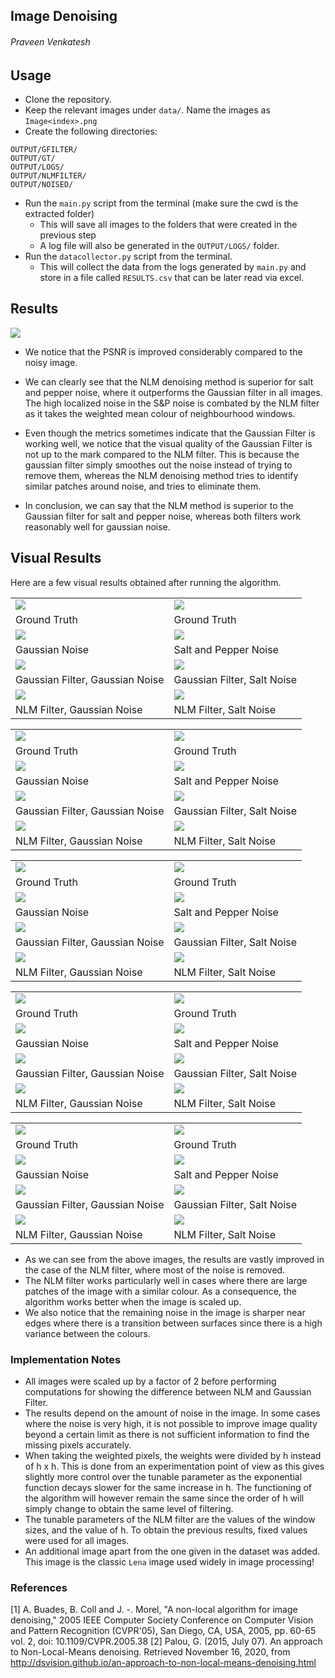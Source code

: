 ## Image Denoising
###### Praveen Venkatesh

## Usage


- Clone the repository.
- Keep the relevant images under `data/`. Name the images as `Image<index>.png`
- Create the following directories:
```
OUTPUT/GFILTER/
OUTPUT/GT/
OUTPUT/LOGS/
OUTPUT/NLMFILTER/
OUTPUT/NOISED/
```
- Run the `main.py` script from the terminal (make sure the cwd is the extracted folder)
    - This will save all images to the folders that were created in the previous step
    - A log file will also be generated in the `OUTPUT/LOGS/` folder.
- Run the `datacollector.py` script from the terminal.
    - This will collect the data from the logs generated by `main.py` and store in a file called `RESULTS.csv` that can be later read via excel.

## Results


![](IMG/2020-11-17-21-14-41.png)


- We notice that the PSNR is improved considerably compared to the noisy image.

- We can clearly see that the NLM denoising method is superior for salt and pepper noise, where it outperforms the Gaussian filter in all images. The high localized noise in the S&P noise is combated by the NLM filter as it takes the weighted mean colour of neighbourhood windows.

- Even though the metrics sometimes indicate that the Gaussian Filter is working well, we notice that the visual quality of the Gaussian Filter is not up to the mark compared to the NLM filter. This is because the gaussian filter simply smoothes out the noise instead of trying to remove them, whereas the NLM denoising method tries to identify similar patches around noise, and tries to eliminate them.


- In conclusion, we can say that the NLM method is superior to the Gaussian filter for salt and pepper noise, whereas both filters work reasonably well for gaussian noise.




## Visual Results

Here are a few visual results obtained after running the algorithm.

|  |  | 
|---|---| 
| ![](OUTPUT/GT/1-GT.png) | ![](OUTPUT/GT/1-GT.png) | 
| Ground Truth | Ground Truth  |
| ![](OUTPUT/NOISED/1-GNOISE.png) | ![](OUTPUT/NOISED/1-SPNOISE.png)|
| Gaussian Noise | Salt and Pepper Noise |
| ![](OUTPUT/GFILTER/1-GF-Gauss.png) |![](OUTPUT/GFILTER/1-GF-Gauss.png)|
| Gaussian Filter, Gaussian Noise | Gaussian Filter, Salt Noise  |
| ![](OUTPUT/NLMFILTER/1-NLM-Gauss.png) | ![](OUTPUT/NLMFILTER/1-NLM-Salted.png) |
| NLM Filter, Gaussian Noise | NLM Filter, Salt Noise  |



|  |  | 
|---|---| 
| ![](OUTPUT/GT/7-GT.png) | ![](OUTPUT/GT/7-GT.png) | 
| Ground Truth | Ground Truth  |
| ![](OUTPUT/NOISED/7-GNOISE.png) | ![](OUTPUT/NOISED/7-SPNOISE.png)|
| Gaussian Noise | Salt and Pepper Noise |
| ![](OUTPUT/GFILTER/7-GF-Gauss.png) |![](OUTPUT/GFILTER/7-GF-Gauss.png)|
| Gaussian Filter, Gaussian Noise | Gaussian Filter, Salt Noise  |
| ![](OUTPUT/NLMFILTER/7-NLM-Gauss.png) | ![](OUTPUT/NLMFILTER/7-NLM-Salted.png) |
| NLM Filter, Gaussian Noise | NLM Filter, Salt Noise  |



|  |  | 
|---|---| 
| ![](OUTPUT/GT/5-GT.png) | ![](OUTPUT/GT/5-GT.png) | 
| Ground Truth | Ground Truth  |
| ![](OUTPUT/NOISED/5-GNOISE.png) | ![](OUTPUT/NOISED/5-SPNOISE.png)|
| Gaussian Noise | Salt and Pepper Noise |
| ![](OUTPUT/GFILTER/5-GF-Gauss.png) |![](OUTPUT/GFILTER/5-GF-Gauss.png)|
| Gaussian Filter, Gaussian Noise | Gaussian Filter, Salt Noise  |
| ![](OUTPUT/NLMFILTER/5-NLM-Gauss.png) | ![](OUTPUT/NLMFILTER/5-NLM-Salted.png) |
| NLM Filter, Gaussian Noise | NLM Filter, Salt Noise  |

|  |  | 
|---|---| 
| ![](OUTPUT/GT/4-GT.png) | ![](OUTPUT/GT/4-GT.png) | 
| Ground Truth | Ground Truth  |
| ![](OUTPUT/NOISED/4-GNOISE.png) | ![](OUTPUT/NOISED/4-SPNOISE.png)|
| Gaussian Noise | Salt and Pepper Noise |
| ![](OUTPUT/GFILTER/4-GF-Gauss.png) |![](OUTPUT/GFILTER/4-GF-Gauss.png)|
| Gaussian Filter, Gaussian Noise | Gaussian Filter, Salt Noise  |
| ![](OUTPUT/NLMFILTER/4-NLM-Gauss.png) | ![](OUTPUT/NLMFILTER/4-NLM-Salted.png) |
| NLM Filter, Gaussian Noise | NLM Filter, Salt Noise  |

|  |  | 
|---|---| 
| ![](OUTPUT/GT/11-GT.png) | ![](OUTPUT/GT/11-GT.png) | 
| Ground Truth | Ground Truth  |
| ![](OUTPUT/NOISED/11-GNOISE.png) | ![](OUTPUT/NOISED/11-SPNOISE.png)|
| Gaussian Noise | Salt and Pepper Noise |
| ![](OUTPUT/GFILTER/11-GF-Gauss.png) |![](OUTPUT/GFILTER/11-GF-Gauss.png)|
| Gaussian Filter, Gaussian Noise | Gaussian Filter, Salt Noise  |
| ![](OUTPUT/NLMFILTER/11-NLM-Gauss.png) | ![](OUTPUT/NLMFILTER/11-NLM-Salted.png) |
| NLM Filter, Gaussian Noise | NLM Filter, Salt Noise  |


- As we can see from the above images, the results are vastly improved in the case of the NLM filter, where most of the noise is removed. 
- The NLM filter works particularly well in cases where there are large patches of the image with a similar colour. As a consequence, the algorithm works better when the image is scaled up. 
- We also notice that the remaining noise in the image is sharper near edges where there is a transition between surfaces since there is a high variance between the colours.

<div style="page-break-after: always;"></div>

### Implementation Notes

- All images were scaled up by a factor of 2 before performing computations for showing the difference between NLM and Gaussian Filter.
- The results depend on the amount of noise in the image. In some cases where the noise is very high, it is not possible to improve image quality beyond a certain limit as there is not sufficient information to find the missing pixels accurately.
- When taking the weighted pixels, the weights were divided by h instead of h x h. This is done from an experimentation point of view as this gives slightly more control over the tunable parameter as the exponential function decays slower for the same increase in h. The functioning of the algorithm will however remain the same since the order of h will simply change to obtain the same level of filtering.
- The tunable parameters of the NLM filter are the values of the window sizes, and the value of h. To obtain the previous results, fixed values were used for all images.
- An additional image apart from the one given in the dataset was added. This image is the classic `Lena` image used widely in image processing!



### References
[1] A. Buades, B. Coll and J. -. Morel, "A non-local algorithm for image denoising," 2005 IEEE Computer Society Conference on Computer Vision and Pattern Recognition (CVPR'05), San Diego, CA, USA, 2005, pp. 60-65 vol. 2, doi: 10.1109/CVPR.2005.38
[2]  Palou, G. (2015, July 07). An approach to Non-Local-Means denoising. Retrieved November 16, 2020, from http://dsvision.github.io/an-approach-to-non-local-means-denoising.html